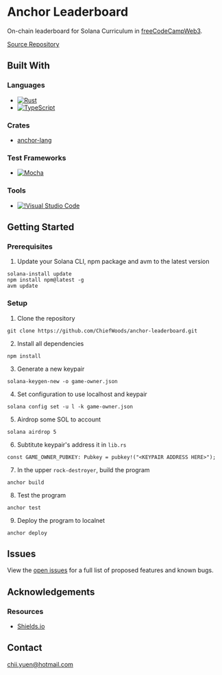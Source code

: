 # Anchor Leaderboard

On-chain leaderboard for Solana Curriculum in [freeCodeCampWeb3](https://web3.freecodecamp.org/).

[Source Repository](https://github.com/ChiefWoods/anchor-leaderboard)

## Built With

### Languages

- [![Rust](https://img.shields.io/badge/Rust-f75008?style=for-the-badge&logo=rust)](https://www.rust-lang.org/)
- [![TypeScript](https://img.shields.io/badge/TypeScript-ffffff?style=for-the-badge&logo=typescript)](https://www.typescriptlang.org/)

### Crates

- [anchor-lang](https://docs.rs/anchor-lang/0.30.1/anchor_lang/index.html)

### Test Frameworks

- [![Mocha](https://img.shields.io/badge/Mocha-ffffff?style=for-the-badge&logo=mocha)](https://mochajs.org/)

### Tools

- [![!Visual Studio Code](https://img.shields.io/badge/Visual%20Studio%20Code-2c2c32?style=for-the-badge&logo=visual-studio-code&logoColor=007ACC)](https://code.visualstudio.com/)

## Getting Started

### Prerequisites

1. Update your Solana CLI, npm package and avm to the latest version

```
solana-install update
npm install npm@latest -g
avm update
```

### Setup

1. Clone the repository

```
git clone https://github.com/ChiefWoods/anchor-leaderboard.git
```

2. Install all dependencies

```
npm install
```

3. Generate a new keypair

```
solana-keygen-new -o game-owner.json
```

4. Set configuration to use localhost and keypair

```
solana config set -u l -k game-owner.json
```

5. Airdrop some SOL to account

```
solana airdrop 5
```

6. Subtitute keypair's address it in `lib.rs`

```
const GAME_OWNER_PUBKEY: Pubkey = pubkey!("<KEYPAIR ADDRESS HERE>");
```

7. In the upper `rock-destroyer`, build the program

```
anchor build
```

8. Test the program

```
anchor test
```

9. Deploy the program to localnet

```
anchor deploy
```

## Issues

View the [open issues](https://github.com/ChiefWoods/anchor-leaderboard/issues) for a full list of proposed features and known bugs.

## Acknowledgements

### Resources

- [Shields.io](https://shields.io/)

## Contact

[chii.yuen@hotmail.com](mailto:chii.yuen@hotmail.com)